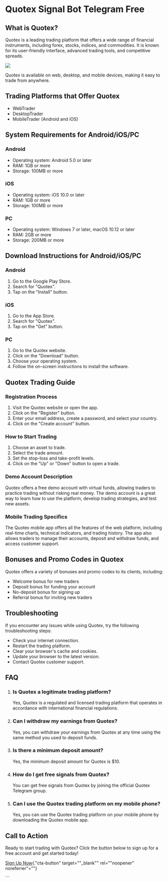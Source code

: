 # Quotex Signal Bot Telegram Free

## What is Quotex?

Quotex is a leading trading platform that offers a wide range of
financial instruments, including forex, stocks, indices, and
commodities. It is known for its user-friendly interface, advanced
trading tools, and competitive spreads.

[![](https://static.quotex.io/files/8_en/300_250.jpg)](https://traff.sbs/brokerqxsignupf)

Quotex is available on web, desktop, and mobile devices, making it easy
to trade from anywhere.

## Trading Platforms that Offer Quotex

-   WebTrader
-   DesktopTrader
-   MobileTrader (Android and iOS)

## System Requirements for Android/iOS/PC

### Android

-   Operating system: Android 5.0 or later
-   RAM: 1GB or more
-   Storage: 100MB or more

### iOS

-   Operating system: iOS 10.0 or later
-   RAM: 1GB or more
-   Storage: 100MB or more

### PC

-   Operating system: Windows 7 or later, macOS 10.12 or later
-   RAM: 2GB or more
-   Storage: 200MB or more

## Download Instructions for Android/iOS/PC

### Android

1.  Go to the Google Play Store.
2.  Search for "Quotex".
3.  Tap on the "Install" button.

### iOS

1.  Go to the App Store.
2.  Search for "Quotex".
3.  Tap on the "Get" button.

### PC

1.  Go to the Quotex website.
2.  Click on the "Download" button.
3.  Choose your operating system.
4.  Follow the on-screen instructions to install the software.

## Quotex Trading Guide

### Registration Process

1.  Visit the Quotex website or open the app.
2.  Click on the "Register" button.
3.  Enter your email address, create a password, and select your
    country.
4.  Click on the "Create account" button.

### How to Start Trading

1.  Choose an asset to trade.
2.  Select the trade amount.
3.  Set the stop-loss and take-profit levels.
4.  Click on the "Up" or "Down" button to open a trade.

### Demo Account Description

Quotex offers a free demo account with virtual funds, allowing traders
to practice trading without risking real money. The demo account is a
great way to learn how to use the platform, develop trading strategies,
and test new assets.

### Mobile Trading Specifics

The Quotex mobile app offers all the features of the web platform,
including real-time charts, technical indicators, and trading history.
The app also allows traders to manage their accounts, deposit and
withdraw funds, and access customer support.

## Bonuses and Promo Codes in Quotex

Quotex offers a variety of bonuses and promo codes to its clients,
including:

-   Welcome bonus for new traders
-   Deposit bonus for funding your account
-   No-deposit bonus for signing up
-   Referral bonus for inviting new traders

## Troubleshooting

If you encounter any issues while using Quotex, try the following
troubleshooting steps:

-   Check your internet connection.
-   Restart the trading platform.
-   Clear your browser\'s cache and cookies.
-   Update your browser to the latest version.
-   Contact Quotex customer support.

## FAQ

1.  ### Is Quotex a legitimate trading platform?

    Yes, Quotex is a regulated and licensed trading platform that
    operates in accordance with international financial regulations.

2.  ### Can I withdraw my earnings from Quotex?

    Yes, you can withdraw your earnings from Quotex at any time using
    the same method you used to deposit funds.

3.  ### Is there a minimum deposit amount?

    Yes, the minimum deposit amount for Quotex is \$10.

4.  ### How do I get free signals from Quotex?

    You can get free signals from Quotex by joining the official Quotex
    Telegram group.

5.  ### Can I use the Quotex trading platform on my mobile phone?

    Yes, you can use the Quotex trading platform on your mobile phone by
    downloading the Quotex mobile app.

## Call to Action

Ready to start trading with Quotex? Click the button below to sign up
for a free account and get started today!

[Sign Up
Now](\%22https://traff.sbs/brokerqxsignup\%22){."cta-button"
target=""_blank"" rel=""noopener" noreferrer"=""}

\`\`\`

